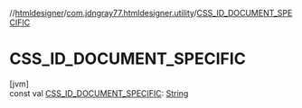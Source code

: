 //[htmldesigner](../../index.md)/[com.jdngray77.htmldesigner.utility](index.md)/[CSS_ID_DOCUMENT_SPECIFIC](-c-s-s_-i-d_-d-o-c-u-m-e-n-t_-s-p-e-c-i-f-i-c.md)

# CSS_ID_DOCUMENT_SPECIFIC

[jvm]\
const val [CSS_ID_DOCUMENT_SPECIFIC](-c-s-s_-i-d_-d-o-c-u-m-e-n-t_-s-p-e-c-i-f-i-c.md): [String](https://kotlinlang.org/api/latest/jvm/stdlib/kotlin/-string/index.html)
